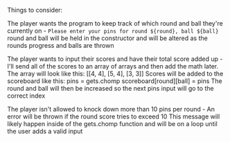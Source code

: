 Things to consider:

The player wants the program to keep track of which round and ball they're currently on
    -   `Please enter your pins for round ${round}, ball ${ball}`
        round and ball will be held in the constructor and will be altered as the rounds progress and balls are thrown

The player wants to input their scores and have their total score added up
    -   I'll send all of the scores to an array of arrays and then add the math later. 
        The array will look like this: [[4, 4], [5, 4], [3, 3]]
        Scores will be added to the scoreboard like this: 
        pins = gets.chomp
        scoreboard[round][ball] = pins
        The round and ball will then be increased so the next pins input will go to the correct index

The player isn't allowed to knock down more than 10 pins per round
    -   An error will be thrown if the round score tries to exceed 10
        This message will likely happen inside of the gets.chomp function and will be on a loop until the user adds a valid input